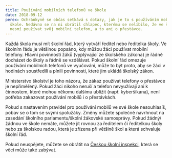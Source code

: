 ```yaml
---
title: Používání mobilních telefonů ve škole
date: 2018-09-12
perex: Ochránkyně se občas setkává s dotazy, jak je to s používáním mobilů ve
  škole. Nedávno se na ni obrátil chlapec, kterému se nelíbilo, že ve škole
  nesmí používat svůj mobilní telefon, a to ani o přestávce.
---
```

Každá škola musí mít školní řád, který vytváří ředitel nebo ředitelka školy. Ve školním řádu je většinou popsáno, kdy můžou žáci používat mobilní telefony. Hlavní povinností žáků (vyplývající ze školského zákona) je řádně docházet do školy a řádně se vzdělávat. Pokud školní řád omezuje používání mobilních telefonů ve vyučování, může to být proto, aby se žáci v hodinách soustředili a plnili povinnosti, které jim ukládá školský zákon.

Ministerstvo školství je toho názoru, že zákaz používat telefony o přestávce je nepřiměřený. Pokud žáci nikoho neruší a telefon nevyužívají ani k činnostem, které mohou někomu dalšímu ublížit (např. kyberšikana), není potřeba zakazovat používání mobilů i o přestávkách. 

Pokud s nastavením pravidel pro používání mobilů ve své škole nesouhlasíš, pobav se o tom se svými spolužáky. Změny můžete společně navrhnout na zasedání školního parlamentu/školní žákovské samosprávy. Pokud žádný/žádnou ve škole nemáte, můžete jít rovnou za ředitelem či ředitelkou školy nebo za školskou radou, která je zřízena při většině škol a která schvaluje školní řád. 

Pokud neuspějete, můžete se obrátit na [Českou školní inspekci](https://www.csicr.cz/cz/), která se věcí může také zabývat.